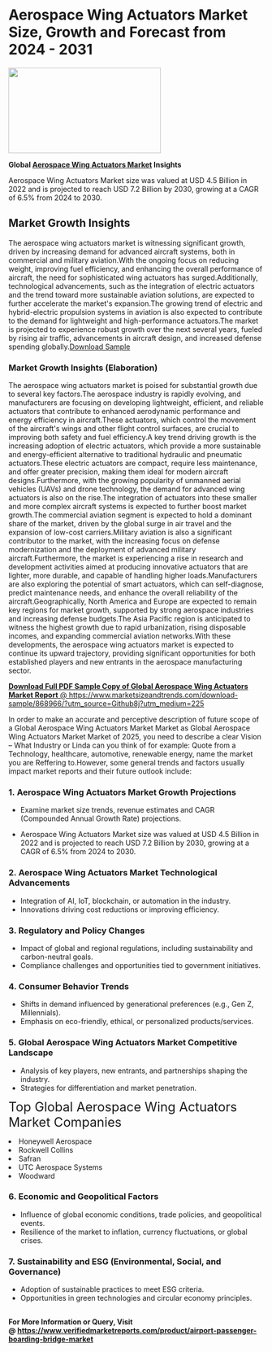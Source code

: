<H1>Aerospace Wing Actuators Market Size, Growth and Forecast from 2024 - 2031</H1><img class="aligncenter size-medium wp-image-584254" src="https://thirdeyenews.in/wp-content/uploads/2024/09/Global-Market-Research-300x168.jpeg" alt="" width="300" height="168" /><p><strong>Global&nbsp;<a href="https://www.marketsizeandtrends.com/download-sample/868966/?utm_source=Github8j?utm_medium=225">Aerospace Wing Actuators Market</a> Insights</strong></p><p>Aerospace Wing Actuators Market size was valued at USD 4.5 Billion in 2022 and is projected to reach USD 7.2 Billion by 2030, growing at a CAGR of 6.5% from 2024 to 2030.</p><p><h2>Market Growth Insights</h2> The aerospace wing actuators market is witnessing significant growth, driven by increasing demand for advanced aircraft systems, both in commercial and military aviation.With the ongoing focus on reducing weight, improving fuel efficiency, and enhancing the overall performance of aircraft, the need for sophisticated wing actuators has surged.Additionally, technological advancements, such as the integration of electric actuators and the trend toward more sustainable aviation solutions, are expected to further accelerate the market's expansion.The growing trend of electric and hybrid-electric propulsion systems in aviation is also expected to contribute to the demand for lightweight and high-performance actuators.The market is projected to experience robust growth over the next several years, fueled by rising air traffic, advancements in aircraft design, and increased defense spending globally.<a href="#">Download Sample</a> <h3>Market Growth Insights (Elaboration)</h3> The aerospace wing actuators market is poised for substantial growth due to several key factors.The aerospace industry is rapidly evolving, and manufacturers are focusing on developing lightweight, efficient, and reliable actuators that contribute to enhanced aerodynamic performance and energy efficiency in aircraft.These actuators, which control the movement of the aircraft's wings and other flight control surfaces, are crucial to improving both safety and fuel efficiency.A key trend driving growth is the increasing adoption of electric actuators, which provide a more sustainable and energy-efficient alternative to traditional hydraulic and pneumatic actuators.These electric actuators are compact, require less maintenance, and offer greater precision, making them ideal for modern aircraft designs.Furthermore, with the growing popularity of unmanned aerial vehicles (UAVs) and drone technology, the demand for advanced wing actuators is also on the rise.The integration of actuators into these smaller and more complex aircraft systems is expected to further boost market growth.The commercial aviation segment is expected to hold a dominant share of the market, driven by the global surge in air travel and the expansion of low-cost carriers.Military aviation is also a significant contributor to the market, with the increasing focus on defense modernization and the deployment of advanced military aircraft.Furthermore, the market is experiencing a rise in research and development activities aimed at producing innovative actuators that are lighter, more durable, and capable of handling higher loads.Manufacturers are also exploring the potential of smart actuators, which can self-diagnose, predict maintenance needs, and enhance the overall reliability of the aircraft.Geographically, North America and Europe are expected to remain key regions for market growth, supported by strong aerospace industries and increasing defense budgets.The Asia Pacific region is anticipated to witness the highest growth due to rapid urbanization, rising disposable incomes, and expanding commercial aviation networks.With these developments, the aerospace wing actuators market is expected to continue its upward trajectory, providing significant opportunities for both established players and new entrants in the aerospace manufacturing sector.<a href="#"></p><p><span class=""><strong>Download Full PDF Sample Copy of Global Aerospace Wing Actuators Market Report</strong> @ <a href="https://www.marketsizeandtrends.com/download-sample/868966/?utm_source=Github8j?utm_medium=225" target="_blank">https://www.marketsizeandtrends.com/download-sample/868966/?utm_source=Github8j?utm_medium=225</a></span></p><p>In order to make an accurate and perceptive description of future scope of a Global&nbsp;Aerospace Wing Actuators Market Market as Global&nbsp;Aerospace Wing Actuators Market Market of 2025, you need to describe a clear Vision &ndash; What Industry or Linda can you think of for example: Quote from a Technology, healthcare, automotive, renewable energy, name the market you are Reffering to.However, some general trends and factors usually impact market reports and their future outlook include:</p><h3>1.&nbsp;<strong>Aerospace Wing Actuators Market Growth Projections</strong></h3><ul><li>Examine market size trends, revenue estimates and CAGR (Compounded Annual Growth Rate) projections.</li><li><p>Aerospace Wing Actuators Market size was valued at USD 4.5 Billion in 2022 and is projected to reach USD 7.2 Billion by 2030, growing at a CAGR of 6.5% from 2024 to 2030.</p></li></ul><h3>2.&nbsp;<strong>Aerospace Wing Actuators Market Technological Advancements</strong></h3><ul><li>Integration of AI, IoT, blockchain, or automation in the industry.</li><li>Innovations driving cost reductions or improving efficiency.</li></ul><h3>3.&nbsp;<strong>Regulatory and Policy Changes</strong></h3><ul><li>Impact of global and regional regulations, including sustainability and carbon-neutral goals.</li><li>Compliance challenges and opportunities tied to government initiatives.</li></ul><h3>4.&nbsp;<strong>Consumer Behavior Trends</strong></h3><ul><li>Shifts in demand influenced by generational preferences (e.g., Gen Z, Millennials).</li><li>Emphasis on eco-friendly, ethical, or personalized products/services.</li></ul><h3>5.&nbsp;<strong>Global Aerospace Wing Actuators Market Competitive Landscape</strong></h3><ul><li>Analysis of key players, new entrants, and partnerships shaping the industry.</li><li>Strategies for differentiation and market penetration.</li></ul><p data-pm-slice="1 1 []"><span style="color: inherit; font-family: inherit; font-size: 25px;">Top Global Aerospace Wing Actuators Market Companies</span></p><div class="" data-test-id=""><p><li>Honeywell Aerospace</li><li> Rockwell Collins</li><li> Safran</li><li> UTC Aerospace Systems</li><li> Woodward</li></p></div><h3>6.&nbsp;<strong>Economic and Geopolitical Factors</strong></h3><ul><li>Influence of global economic conditions, trade policies, and geopolitical events.</li><li>Resilience of the market to inflation, currency fluctuations, or global crises.</li></ul><h3>7.&nbsp;<strong>Sustainability and ESG (Environmental, Social, and Governance)</strong></h3><ul><li>Adoption of sustainable practices to meet ESG criteria.</li><li>Opportunities in green technologies and circular economy principles.</li></ul><h2><strong style="font-size: 14px;">For More Information or Query, Visit @&nbsp;</strong><a style="background-color: #ffffff; font-size: 14px;" href="https://www.marketsizeandtrends.com/report/aerospace-wing-actuators-market/" target="_blank">https://www.verifiedmarketreports.com/product/airport-passenger-boarding-bridge-market</a></h2>